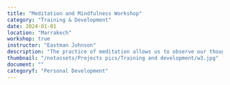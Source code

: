 ```yaml
---
title: "Meditation and Mindfulness Workshop"
category: "Training & Development"
date: 2024-01-01
location: "Marrakech"
workshop: true
instructor: "Eastman Johnson"
description: "The practice of meditation allows us to observe our thoughts as they come and go without judgement. Through consistent practice, one can gain a better sense of self and a healthier perspective of mind. This workshop teaches participants about different types of meditation and allows participants to practice with a 10 minute guided meditation at the end. Additionally, participants are provided with resources to explore further."
thumbnail: "/notassets/Projects pics/Training and development/w3.jpg"
document: ""
categoryf: "Personal Development"
---
```

